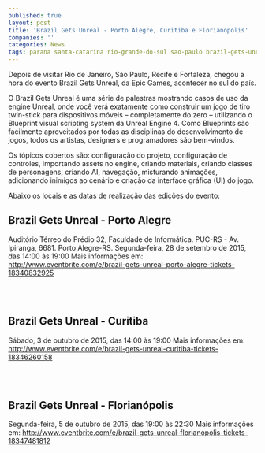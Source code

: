 ```yaml
---
published: true
layout: post
title: 'Brazil Gets Unreal - Porto Alegre, Curitiba e Florianópolis'
companies: ''
categories: News
tags: parana santa-catarina rio-grande-do-sul sao-paulo brazil-gets-unreal evento pernambuco
---
```

Depois de visitar Rio de Janeiro, São Paulo, Recife e Fortaleza, chegou a hora do evento Brazil Gets Unreal, da  Epic Games, acontecer no sul do país.

O Brazil Gets Unreal é uma série de palestras mostrando casos de uso da engine Unreal, onde você verá exatamente como construir um jogo de tiro twin-stick para dispositivos móveis – completamente do zero – utilizando o Blueprint visual scripting system da Unreal Engine 4. Como Blueprints são facilmente aproveitados por todas as disciplinas do desenvolvimento de jogos, todos os artistas, designers e programadores são bem-vindos.

Os tópicos cobertos são: configuração do projeto, configuração de controles, importando assets no engine, criando materiais, criando classes de personagens, criando AI, navegação, misturando animações, adicionando inimigos ao cenário e criação da interface gráfica (UI) do jogo.




Abaixo os locais e as datas de realização das edições do evento:
## Brazil Gets Unreal - Porto Alegre
Auditório Térreo do Prédio 32, Faculdade de Informática. PUC-RS - Av. Ipiranga, 6681. Porto Alegre-RS.
Segunda-feira, 28 de setembro de 2015, das 14:00 às 19:00
Mais informações em: <a href="http://www.eventbrite.com/e/brazil-gets-unreal-porto-alegre-tickets-18340832925" target="_blank">http://www.eventbrite.com/e/brazil-gets-unreal-porto-alegre-tickets-18340832925</a>

<br><br>

## Brazil Gets Unreal - Curitiba
Sábado, 3 de outubro de 2015, das 14:00 às 19:00
Mais informações em: <a href="http://www.eventbrite.com/e/brazil-gets-unreal-curitiba-tickets-18346260158" target="_blank">http://www.eventbrite.com/e/brazil-gets-unreal-curitiba-tickets-18346260158</a>

<br><br>

## Brazil Gets Unreal - Florianópolis
Segunda-feira, 5 de outubro de 2015, das 19:00 às 22:30
Mais informações em: <a href="http://www.eventbrite.com/e/brazil-gets-unreal-florianopolis-tickets-18347481812" target="_blank">http://www.eventbrite.com/e/brazil-gets-unreal-florianopolis-tickets-18347481812</a>

<br><br>